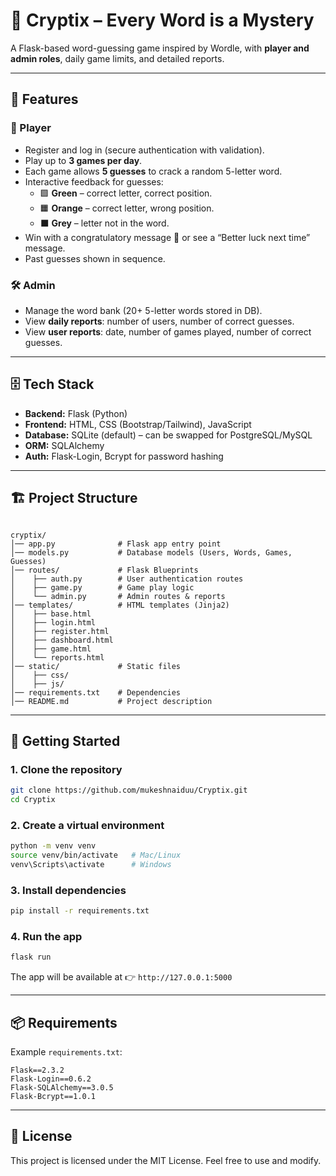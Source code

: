 # 🔐 Cryptix – Every Word is a Mystery  
A Flask-based word-guessing game inspired by Wordle, with **player and admin roles**, daily game limits, and detailed reports.  

---

## 📌 Features  

### 👤 Player  
- Register and log in (secure authentication with validation).  
- Play up to **3 games per day**.  
- Each game allows **5 guesses** to crack a random 5-letter word.  
- Interactive feedback for guesses:  
  - 🟩 **Green** – correct letter, correct position.  
  - 🟧 **Orange** – correct letter, wrong position.  
  - ⬛ **Grey** – letter not in the word.  
- Win with a congratulatory message 🎉 or see a “Better luck next time” message.  
- Past guesses shown in sequence.  

### 🛠️ Admin  
- Manage the word bank (20+ 5-letter words stored in DB).  
- View **daily reports**: number of users, number of correct guesses.  
- View **user reports**: date, number of games played, number of correct guesses.  

---

## 🗄️ Tech Stack  
- **Backend:** Flask (Python)  
- **Frontend:** HTML, CSS (Bootstrap/Tailwind), JavaScript  
- **Database:** SQLite (default) – can be swapped for PostgreSQL/MySQL  
- **ORM:** SQLAlchemy  
- **Auth:** Flask-Login, Bcrypt for password hashing  

---

## 🏗️ Project Structure  
```

cryptix/
│── app.py              # Flask app entry point
│── models.py           # Database models (Users, Words, Games, Guesses)
│── routes/             # Flask Blueprints
│    ├── auth.py        # User authentication routes
│    ├── game.py        # Game play logic
│    └── admin.py       # Admin routes & reports
│── templates/          # HTML templates (Jinja2)
│    ├── base.html
│    ├── login.html
│    ├── register.html
│    ├── dashboard.html
│    ├── game.html
│    └── reports.html
│── static/             # Static files
│    ├── css/
│    ├── js/
│── requirements.txt    # Dependencies
│── README.md           # Project description

````

---

## 🚀 Getting Started  

### 1. Clone the repository  
```bash
git clone https://github.com/mukeshnaiduu/Cryptix.git
cd Cryptix
````

### 2. Create a virtual environment

```bash
python -m venv venv
source venv/bin/activate   # Mac/Linux  
venv\Scripts\activate      # Windows
```

### 3. Install dependencies

```bash
pip install -r requirements.txt
```

### 4. Run the app

```bash
flask run
```

The app will be available at 👉 `http://127.0.0.1:5000`

---

## 📦 Requirements

Example `requirements.txt`:

```
Flask==2.3.2
Flask-Login==0.6.2
Flask-SQLAlchemy==3.0.5
Flask-Bcrypt==1.0.1
```

---

## 📜 License

This project is licensed under the MIT License. Feel free to use and modify.
